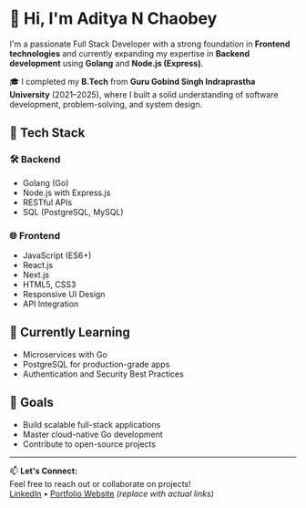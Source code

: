 # 👋 Hi, I'm Aditya N Chaobey

I'm a passionate Full Stack Developer with a strong foundation in **Frontend technologies** and currently expanding my expertise in **Backend development** using **Golang** and **Node.js (Express)**.

🎓 I completed my **B.Tech** from **Guru Gobind Singh Indraprastha University** (2021–2025), where I built a solid understanding of software development, problem-solving, and system design.

## 🚀 Tech Stack


### 🛠️ Backend
- Golang (Go)
- Node.js with Express.js
- RESTful APIs
- SQL (PostgreSQL, MySQL)

### 🌐 Frontend
- JavaScript (ES6+)
- React.js
- Next.js
- HTML5, CSS3
- Responsive UI Design
- API Integration

## 🧠 Currently Learning
- Microservices with Go
- PostgreSQL for production-grade apps
- Authentication and Security Best Practices

## 📌 Goals
- Build scalable full-stack applications
- Master cloud-native Go development
- Contribute to open-source projects

---

📫 **Let's Connect:**  
Feel free to reach out or collaborate on projects!  
[LinkedIn](https://www.linkedin.com/in/aditya-n-chaubey/) • [Portfolio Website](#) *(replace with actual links)*  

